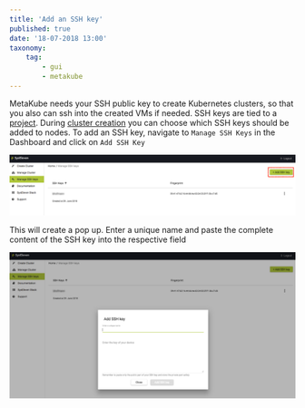 ```yaml
---
title: 'Add an SSH key'
published: true
date: '18-07-2018 13:00'
taxonomy:
    tag:
        - gui
        - metakube
---
```


MetaKube needs your SSH public key to create Kubernetes clusters, so that you also can ssh into the created VMs if needed.
SSH keys are tied to a [project](../../02.Documentation/02.projects/default.en.md). During [cluster creation](../02.create-a-cluster/default.en.md) you can choose which SSH keys should be added to nodes.
To add an SSH key, navigate to `Manage SSH Keys` in the Dashboard and click on `Add SSH Key`

![Add SSH key in the top right corner](image_click-button_01.png)

This will create a pop up. Enter a unique name and paste the complete content of the SSH key into the respective field

![Dialog to add an SSH key](image_add-key-dialog_01.png)
